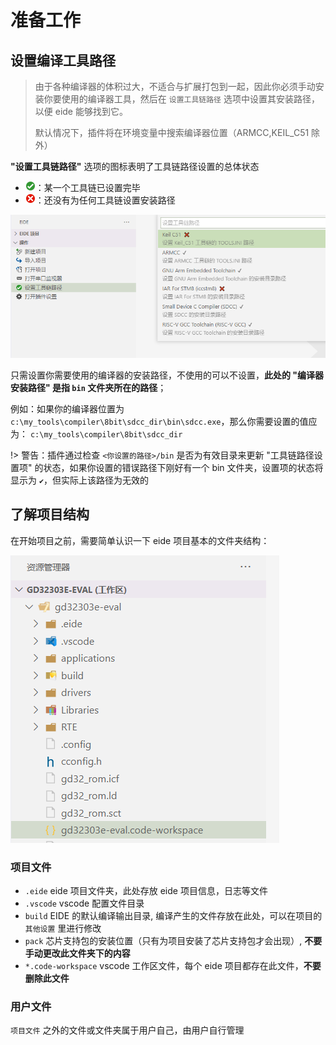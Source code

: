 # 准备工作

## 设置编译工具路径

> 由于各种编译器的体积过大，不适合与扩展打包到一起，因此你必须手动安装你要使用的编译器工具，然后在 `设置工具链路径` 选项中设置其安装路径，以便 eide 能够找到它。
> 
> 默认情况下，插件将在环境变量中搜索编译器位置（ARMCC,KEIL_C51 除外）

**"设置工具链路径"** 选项的图标表明了工具链路径设置的总体状态
 - <img width="16px" bor src="../icon/StatusOK_16x.svg">：某一个工具链已设置完毕
 - <img width="16px" bor src="../icon/StatusCriticalError_16x.svg">：还没有为任何工具链设置安装路径

![](../img/toolchain_status.png)

只需设置你需要使用的编译器的安装路径，不使用的可以不设置，**此处的 "编译器安装路径" 是指 `bin` 文件夹所在的路径**；

例如：如果你的编译器位置为 `c:\my_tools\compiler\8bit\sdcc_dir\bin\sdcc.exe`，那么你需要设置的值应为： `c:\my_tools\compiler\8bit\sdcc_dir`

!> 警告：插件通过检查 `<你设置的路径>/bin` 是否为有效目录来更新 "工具链路径设置项" 的状态，如果你设置的错误路径下刚好有一个 bin 文件夹，设置项的状态将显示为 `✔`，但实际上该路径为无效的

## 了解项目结构

在开始项目之前，需要简单认识一下 eide 项目基本的文件夹结构：

![](../img/prj_folder.png)

### 项目文件

- `.eide` eide 项目文件夹，此处存放 eide 项目信息，日志等文件
- `.vscode` vscode 配置文件目录
- `build` EIDE 的默认编译输出目录, 编译产生的文件存放在此处，可以在项目的 `其他设置` 里进行修改
- `pack`  芯片支持包的安装位置（只有为项目安装了芯片支持包才会出现）, **不要手动更改此文件夹下的内容**
- `*.code-workspace` vscode 工作区文件，每个 eide 项目都存在此文件，**不要删除此文件**

### 用户文件

`项目文件` 之外的文件或文件夹属于用户自己，由用户自行管理

